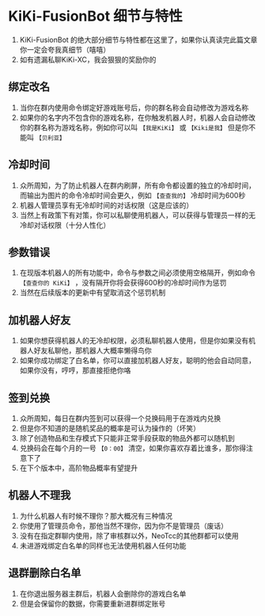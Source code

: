 # KiKi-FusionBot 细节与特性

1. KiKi-FusionBot 的绝大部分细节与特性都在这里了，如果你认真读完此篇文章你一定会夸我真细节（嘻嘻）
2. 如有遗漏私聊KiKi-XC，我会狠狠的奖励你的

## 绑定改名
1. 当你在群内使用命令绑定好游戏账号后，你的群名称会自动修改为游戏名称
2. 如果你的名字内不包含你的游戏名称，在你触发机器人时，机器人会自动修改你的群名称为游戏名称，例如你可以叫 `【我是KiKi】` 或 `【Kiki是我】` 但是你不能叫 `【贝利亚】` 

## 冷却时间
1. 众所周知，为了防止机器人在群内刷屏，所有命令都设置的独立的冷却时间，而输出为图片的命令冷却时间会更久，例如 `【查查我的】` 冷却时间为600秒
2. 机器人管理员享有无冷却时间的对话权限（这是应该的）
3. 当然上有政策下有对策，你可以私聊使用机器人，可以获得与管理员一样的无冷却对话权限（十分人性化）

## 参数错误
1. 在现版本机器人的所有功能中，命令与参数之间必须使用空格隔开，例如命令 `【查查你的 KiKi】` ，没有隔开你将会获得600秒的冷却时间作为惩罚
2. 当然在后续版本的更新中有望取消这个惩罚机制

## 加机器人好友
1. 如果你想获得机器人的无冷却权限，必须私聊机器人使用，但是你如果没有机器人好友私聊他，那机器人大概率懒得鸟你
2. 如果你成功绑定了白名单，你可以直接加机器人好友，聪明的他会自动同意，如果你没有，哼哼，那直接拒绝你咯

## 签到兑换
1. 众所周知，每日在群内签到可以获得一个兑换码用于在游戏内兑换
2. 但是你不知道的是随机奖品的概率是可认为操作的（坏笑）
3. 除了创造物品和生存模式下只能非正常手段获取的物品外都可以随机到
4. 兑换码会在每个月的一号 `【0：00】` 清空，如果你喜欢存着比谁多，那你得注意下了
5. 在下个版本中，高阶物品概率有望提升

## 机器人不理我
1. 为什么机器人有时候不理你？那大概况有三种情况
2. 你使用了管理员命令，那他当然不理你，因为你不是管理员（废话）
3. 没有在指定群聊内使用，除了审核群以外，NeoTcc的其他群都可以使用
4. 未进游戏绑定白名单的同样也无法使用机器人任何功能

## 退群删除白名单
1. 在你退出服务器主群后，机器人会删除你的游戏白名单
2. 但是会保留你的数据，你需要重新进群绑定账号